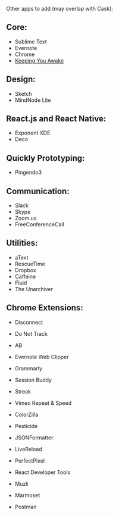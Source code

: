 Other apps to add (may overlap with Cask):

Core:
------------------------------
- Sublime Text
- Evernote
- Chrome
- [Keeping You Awake](https://github.com/newmarcel/KeepingYouAwake/releases)

Design:
------------------------------
- Sketch
- MindNode Lite

React.js and React Native:
------------------------------
- Exponent XDE
- Deco

Quickly Prototyping:
------------------------------
- Pingendo3

Communication:
------------------------------
- Slack
- Skype
- Zoom.us
- FreeConferenceCall

Utilities:
------------------------------
- aText
- RescueTime
- Dropbox
- Caffeine
- Fluid
- The Unarchiver

Chrome Extensions:
------------------------------
- Disconnect
- Do Not Track
- AB
- Evernote Web Clipper
- Grammarly
- Session Buddy
- Streak
- Vimeo Repeat & Speed

- ColorZilla
- Pesticide
- JSONFormatter
- LiveReload
- PerfectPixel

- React Developer Tools

- Muzli
- Marmoset
- Postman
